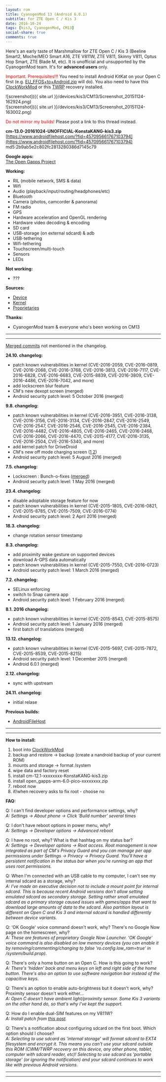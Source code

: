 ```yaml
---
layout: rom
title: CyanogenMod 13 (Android 6.0.1)
subtitle: for ZTE Open C / Kis 3
date: 2016-10-24
tags: [kis3, CyanogenMod, CM13]
social-share: true
comments: true
---
```


Here's an early taste of Marshmallow for ZTE Open C / Kis 3 (Beeline Smart2, Moche/MEO Smart A16, ZTE V811W, ZTE V811, Skinny V811, Optus Hop Smart, ZTE Blade M, etc). It is unofficial and unsupported by the CyanogenMod team. It's for **advanced users** only.

<span style="color:#FF0000;">Important. Prerequisites!!!</span> You need to install Android KitKat on your Open C first (e.g. [EU_FFOS+to+Android.zip](http://www.mediafire.com/?k8g11221b4n2apy) will do). You also need to have this [ClockWorkMod](/devices/kis3/CWM) or this [TWRP](/devices/kis3/TWRP) recovery installed.

![screenshot]({{ site.url }}/devices/kis3/CM13/Screenshot_20151124-162924.png)  
![screenshot]({{ site.url }}/devices/kis3/CM13/Screenshot_20151124-163002.png)

<span style="color:#FF0000;">Do not mirror my builds!</span> Please post a link to this thread instead.

**cm-13.0-20161024-UNOFFICIAL-KonstaKANG-kis3.zip**  
[https://www.androidfilehost.com/?fid=457095661767103794](https://www.androidfilehost.com/?fid=457095661767103794)  
md5:2b9ab5e2c802fc2813280386d7145c79

**Google apps:**  
[The Open Gapps Project](http://opengapps.org/?arch=arm&api=6.0&variant=pico)

**Working:**

- RIL (mobile network, SMS & data)
- Wifi
- Audio (playback/input/routing/headphones/etc)
- Bluetooth
- Camera (photos, camcorder & panorama)
- FM radio
- GPS
- Hardware acceleration and OpenGL rendering
- Hardware video decoding & encoding
- SD card
- USB-storage (on external sdcard) & adb
- USB-tethering
- Wifi-tethering
- Touchscreen/multi-touch
- Sensors
- LEDs

**Not working:**

- ???

**Sources:**

- [Device](https://github.com/KonstaT/android_device_zte_kis3/tree/cm-13.0)
- [Kernel](https://github.com/KonstaT/android_kernel_zte_msm8610/tree/cm-13.0)
- [Proprietaries](https://github.com/KonstaT/proprietary_vendor_zte/tree/cm-13.0)

**Thanks:**

- CyanogenMod team & everyone who's been working on CM13

----
----

[Merged commits](https://review.cyanogenmod.org/#/q/status:merged++branch:cm-13.0+-project:%255E.*device.*+-project:%255E.*kernel.*,n,z) not mentioned in the changelog.

**24.10. changelog:**

- patch known vulnerabilities in kernel (CVE-2016-2059, CVE-2016-0819, CVE-2016-2068, CVE-2016-3768, CVE-2016-3813, CVE-2016-7117, CVE-2016-6828, CVE-2016-6683, CVE-2015-8839, CVE-2016-3809, CVE-2016-4486, CVE-2016-7042, and more)
- add lockscreen blur feature
- CM's new dexopt screen (merged)
- Android security patch level: 5 October 2016 (merged)

**9.8. changelog:**

- patch known vulnerabilities in kernel (CVE-2016-3951, CVE-2016-3138, CVE-2016-3156, CVE-2016-3134, CVE-2016-2847, CVE-2016-2549, CVE-2016-2547, CVE-2016-2546, CVE-2016-2545, CVE-2016-2384, CVE-2016-4482, CVE-2016-4805, CVE-2016-2465, CVE-2016-2468, CVE-2016-2066, CVE-2016-4470, CVE-2015-4177, CVE-2016-3135, CVE-2016-2504, CVE-2016-5340, and more)
- add kernel patch for DriveDroid
- CM's new off mode charging screen ([1](https://review.cyanogenmod.org/#/c/155482/),[2](https://review.cyanogenmod.org/#/c/155481/))
- Android security patch level: 5 August 2016 (merged)

**7.5. changelog:**

- Lockscreen : Bunch-o-fixes ([merged](https://review.cyanogenmod.org/#/c/142077/))
- Android security patch level: 1 May 2016 (merged)

**23.4. changelog:**

- disable adoptable storage feature for now
- patch known vulnerabilities in kernel (CVE-2015-1805, CVE-2016-0821, CVE-2015-8785, CVE-2015-7509, CVE-2016-0774)
- Android security patch level: 2 April 2016 (merged)

**18.3. changelog:**

- change rotation sensor timestamp

**8.3. changelog:**

- add proximity wake gesture on supported devices
- download A-GPS data automatically
- patch known vulnerabilities in kernel (CVE-2015-7550, CVE-2016-0723)
- Android security patch level: 1 March 2016 (merged)

**7.2. changelog:**

- SELinux enforcing
- switch to Snap camera app
- Android security patch level: 1 February 2016 (merged)

**8.1. 2016 changelog:**

- patch known vulnerabilities in kernel (CVE-2015-8543, CVE-2015-8575)
- Android security patch level: 1 January 2016 (merged)
- first batch of translations (merged)

**13.12. changelog:**

- patch known vulnerabilities in kernel (CVE-2015-5697, CVE-2015-7872, CVE-2015-8539, CVE-2015-8215)
- Android security patch level: 1 December 2015 (merged)
- Android 6.0.1 (merged)

**2.12. changelog:**

- sync with upstream

**24.11. changelog:**

- initial relase

**Previous builds:**

- [AndroidFileHost](https://www.androidfilehost.com/?w=files&flid=90015)

----
----

**How to install:**

1. boot into [ClockWorkMod](/devices/kis3/CWM)
2. backup and restore -> backup (create a nandroid backup of your current ROM)
3. mounts and storage -> format /system
4. wipe data and factory reset
5. install cm-12.1-xxxxxxxx-KonstaKANG-kis3.zip
6. install open_gapps-arm-6.0-pico-xxxxxxxx.zip
7. reboot now
8. if/when recovery asks to fix root - choose no

**FAQ:**

Q: I can't find developer options and performance settings, why?  
*A: Settings -> About phone -> Click 'Build number' several times*

Q: I don't have reboot options in power menu, why?  
*A: Settings -> Developer options -> Advanced reboot*

Q: I have no root, why? What is that hashtag on my status bar?  
*A: Settings -> Developer options -> Root access. Root management is now integrated as part of CM's Privacy Guard and you can manage per app permissions under Settings -> Privacy -> Privacy Guard. You'll have a persistent notification in the status bar when you're running an app that uses root permissions.*

Q: When I'm connected with an USB cable to my computer, I can't see my internal sdcard as a storage, why?  
*A: I've made an executive decision not to include a mount point for internal sdcard. This is because recent Android versions don't allow setting emulated sdcard as secondary storage. Setting rather small emulated sdcard as a primary storage caused issues with games/apps that want to download large amounts of data to the sdcard. Also partition layout is different on Open C and Kis 3 and internal sdcard is handled differently between device variants.*

Q: 'OK Google' voice command doesn't work, why? There's no Google Now page on the homescreen, why?  
*A: These are features of proprietary Google Now Launcher. 'OK Google' voice command is also disabled on low memory devices (you can enable it by removing/commenting/changing to false 'ro.config.low_ram=true' in /system/build.prop).*

Q: There's only a home button on an Open C. How is this going to work?  
*A: There's 'hidden' back and menu keys on left and right side of the home button. There's also an option to use software navigation bar instead of the capacitive keys.*

Q: There's an option to enable auto-brightness but it doesn't work, why? Proximity sensor doesn't work either...  
*A: Open C doesn't have ambient light/proximity sensor. Some Kis 3 variants on the other hand do, so that's why I've kept the support.*

Q: How do I enable dual-SIM features on my V811W?  
*A: Install patch from [this post](http://forum.xda-developers.com/showpost.php?p=65104843&postcount=49).*

Q: There's a notification about configuring sdcard on the first boot. Which option should I choose?  
*A: Selecting to use sdcard as 'internal storage' will format sdcard to EXT4 filesystem and encrypt it. This means you can't use your sdcard outside this ROM (CWM/TWRP recovery on this device, any other phone, tablet, computer with sdcard reader, etc)! Selecting to use sdcard as 'portable storage' (or ignoring the notification) and your sdcard continues to work like with previous Android versions.*

----
----
